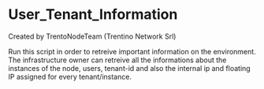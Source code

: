 # User_Tenant_Information

Created by TrentoNodeTeam (Trentino Network Srl)

Run this script in order to retreive important information on the environment. The infrastructure owner can retreive all the informations about the instances of the node, users, tenant-id and also the internal ip and floating IP assigned for every tenant/instance.

